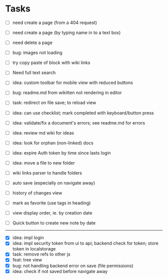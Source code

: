 
# Tasks

- [ ] need create a page (from a 404 request)
- [ ] need create a page (by typing name in to a text box)
- [ ] need delete a page
- [ ] bug: images not loading
- [ ] try copy paste of block with wiki links
- [ ] Need full text search
- [ ] idea: custom toolbar for mobile view with reduced buttons
- [ ] bug:  readme.md from wikitten not rendering in editor
- [ ] task: redirect on file save; to reload view
- [ ] idea: can use checklist; mark completed with keyboard/button press
- [ ] idea: validate/fix a document's errors; see readme.md for errors
- [ ] idea: review md wiki for ideas

- [ ] idea: look for orphan (non-linked) docs
- [ ] idea: expire Auth token by time since lasts login
- [ ] idea: move a file to new folder
- [ ] wiki links parser to handle folders
- [ ] auto save (especially on navigate away)
- [ ] history of changes view
- [ ] mark as favorite (use tags in heading)
- [ ] view display order, ie. by creation date
- [ ] Quick button to create new note by date
----

- [x] idea: impl login
- [x] idea: impl security token from ui to api; backend check for token; store token in localstorage
- [x] task: remove refs to other js
- [x] feat: tree view
- [x] bug: not handling backend error on save (file permissions)
- [x] idea: check if not saved before navigate away
